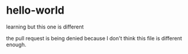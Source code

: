 # hello-world
learning
but this one is different

the pull request is being denied because I don't think this file is different enough.
